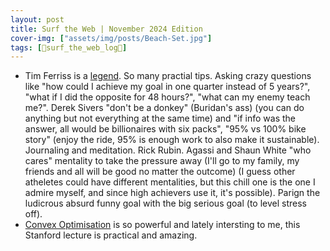 ```yaml
---
layout: post
title: Surf the Web | November 2024 Edition
cover-img: ["assets/img/posts/Beach-Set.jpg"]
tags: [🌊surf_the_web_log📒]
---
```


* Tim Ferriss is a [legend](https://youtu.be/Kd06uvinqLI). So many practial tips. Asking crazy questions like "how could I achieve my goal in one quarter instead of 5 years?", "what if I did the opposite for 48 hours?", "what can my enemy teach me?". Derek Sivers "don't be a donkey" (Buridan's ass) (you can do anything but not everything at the same time) and "if info was the answer, all would be billionaires with six packs", "95% vs 100% bike story" (enjoy the ride, 95% is enough work to also make it sustainable). Journaling and meditation. Rick Rubin. Agassi and Shaun White "who cares" mentality to take the pressure away (I'll go to my family, my friends and all will be good no matter the outcome) (I guess other atheletes could have different mentalities, but this chill one is the one I admire myself, and since high achievers use it, it's possible). Parign the ludicrous absurd funny  goal with the big serious goal (to level stress off).
* [Convex Optimisation](https://youtu.be/kV1ru-Inzl4) is so powerful and lately intersting to me, this Stanford lecture is practical and amazing.
